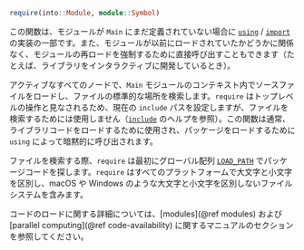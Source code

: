 ```julia
require(into::Module, module::Symbol)
```

この関数は、モジュールが `Main` にまだ定義されていない場合に [`using`](@ref) / [`import`](@ref) の実装の一部です。また、モジュールが以前にロードされていたかどうかに関係なく、モジュールの再ロードを強制するために直接呼び出すこともできます（たとえば、ライブラリをインタラクティブに開発しているとき）。

アクティブなすべてのノードで、`Main` モジュールのコンテキスト内でソースファイルをロードし、ファイルの標準的な場所を検索します。`require` はトップレベルの操作と見なされるため、現在の `include` パスを設定しますが、ファイルを検索するためには使用しません（[`include`](@ref) のヘルプを参照）。この関数は通常、ライブラリコードをロードするために使用され、パッケージをロードするために `using` によって暗黙的に呼び出されます。

ファイルを検索する際、`require` は最初にグローバル配列 [`LOAD_PATH`](@ref) でパッケージコードを探します。`require` はすべてのプラットフォームで大文字と小文字を区別し、macOS や Windows のような大文字と小文字を区別しないファイルシステムを含みます。

コードのロードに関する詳細については、[modules](@ref modules) および [parallel computing](@ref code-availability) に関するマニュアルのセクションを参照してください。
